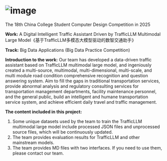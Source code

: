 # ![image](https://github.com/user-attachments/assets/6be4800c-793d-4b1c-a37a-304091efb0fe)

The 18th China College Student Computer Design Competition in 2025

**Work:** A Digital Intelligent Traffic Assistant Driven by TrafficLLM Multimodal Large Model《基于TrafficLLM多模态大模型驱动的数智交通助手》

**Track:** Big Data Applications (Big Data Practice Competition)

**Introduction to the work:** Our team has developed a data-driven traffic assistant based on TrafficLLM multimodal large model, and ingeniously created a multi-source, multimodal, multi-dimensional, multi-scale, and multi module road condition comprehensive recognition and question answering system. Aim to fill the gaps in traditional transportation services, provide abnormal analysis and regulatory consulting services for transportation management departments, facility maintenance personnel, and the general public, build an intelligent and humane transportation service system, and achieve efficient daily travel and traffic management.

**The content included in this project:**
1. Some unique datasets used by the team to train the TrafficLLM multimodal large model include processed JSON files and unprocessed source files, which will be continuously updated.
2. The team provides evaluation results for TrafficLLM and other mainstream models.
3. The team provides MD files with two interfaces. If you need to use them, please contact our team.
